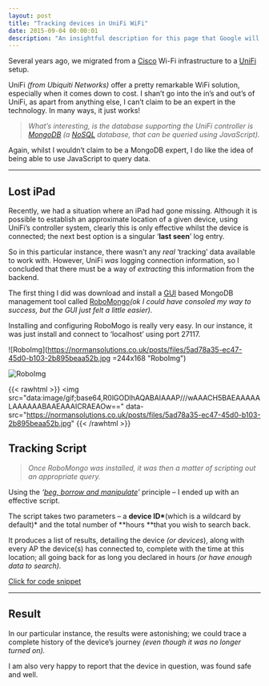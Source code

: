 ```yaml
---
layout: post
title: "Tracking devices in UniFi WiFi"
date: 2015-09-04 00:00:01
description: "An insightful description for this page that Google will like"
---
```


Several years ago, we migrated from a [Cisco](http://www.cisco.com/cisco/web/UK/index.html#x6CjTZEDlwuM6WO1.97) Wi-Fi infrastructure to a [UniFi](http://www.ubnt.com/enterprise/) setup.

UniFi _(from Ubiquiti Networks)_ offer a pretty remarkable WiFi solution, especially when it comes down to cost. I shan’t go into the in’s and out’s of UniFi, as apart from anything else, I can’t claim to be an expert in the technology. In many ways, it just works!

> _What’s interesting, is the database supporting the UniFi controller is _[_MongoDB_](http://www.mongodb.org/)_ (a [NoSQL](http://en.wikipedia.org/wiki/NoSQL) database, that can be queried using JavaScript)._

Again, whilst I wouldn’t claim to be a MongoDB expert, I do like the idea of being able to use JavaScript to query data.

---

## Lost iPad

Recently, we had a situation where an iPad had gone missing. Although it is possible to establish an approximate location of a given device, using UniFi’s controller system, clearly this is only effective whilst the device is connected; the next best option is a singular ‘**last seen**’ log entry.

So in this particular instance, there wasn’t any _real_ ‘tracking’ data available to work with. However, UniFi _was_ logging connection information, so I concluded that there must be a way of _extracting_ this information from the backend.

The first thing I did was download and install a [GUI](http://en.wikipedia.org/wiki/Graphical_user_interface) based MongoDB management tool called [RoboMongo](http://robomongo.org/)_(ok I could have consoled my way to success, but the GUI just felt a little easier)._

Installing and configuring RoboMogo is really very easy. In our instance, it was just install and connect to ‘localhost’ using port 27117.

![RoboImg](https://normansolutions.co.uk/posts/files/5ad78a35-ec47-45d0-b103-2b895beaa52b.jpg =244x168 "RoboImg")

![RoboImg](https://normansolutions.co.uk/posts/files/5ad78a35-ec47-45d0-b103-2b895beaa52b.jpg)

{{< rawhtml >}}
          <img
            src="data:image/gif;base64,R0lGODlhAQABAIAAAP///wAAACH5BAEAAAAALAAAAAABAAEAAAICRAEAOw=="
            data-src="https://normansolutions.co.uk/posts/files/5ad78a35-ec47-45d0-b103-2b895beaa52b.jpg"
{{< /rawhtml >}}

## Tracking Script

> _Once RoboMongo was installed, it was then a matter of scripting out an appropriate query._

Using the _‘[beg, borrow and manipulate](https://normansolutions.co.uk/post/plotting-earthquakes-on-a-firefly-vle-page)’_ principle – I ended up with an effective script.

The script takes two parameters – a **device ID\***(which is a wildcard by default)\* and the total number of **hours **that you wish to search back.

It produces a list of results, detailing the device _(or devices_), along with every AP the device(s) has connected to, complete with the time at this location; all going back for as long you declared in hours _(or have enough data to search)._

<script src="https://gist.github.com/normansolutions/31d23709dfe158c8d000.js"></script>

<noscript><a href="https://gist.github.com/31d23709dfe158c8d000">Click for code snippet</a></noscript>

---

## Result

In our particular instance, the results were astonishing; we could trace a complete history of the device’s journey _(even though it was no longer turned on)._

I am also very happy to report that the device in question, was found safe and well.
